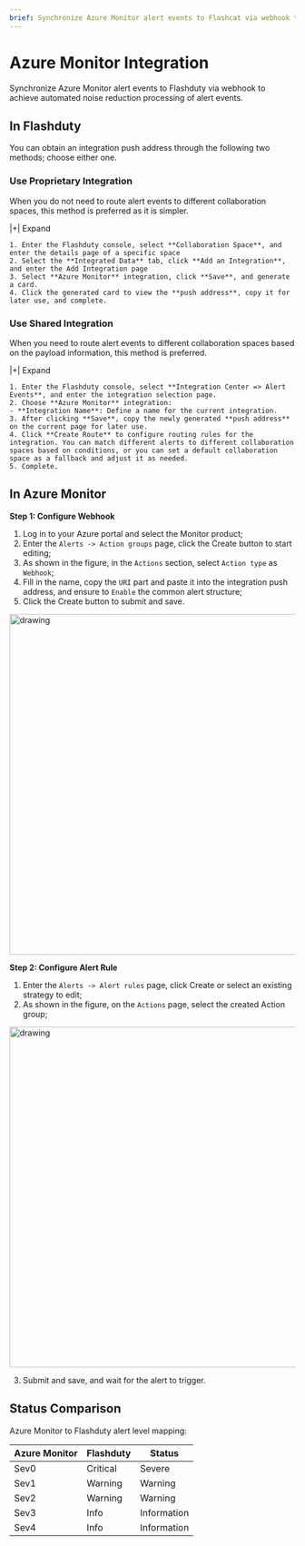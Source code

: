 ```yaml
---
brief: Synchronize Azure Monitor alert events to Flashcat via webhook to achieve automated noise reduction processing of alert events
---
```


# Azure Monitor Integration

Synchronize Azure Monitor alert events to Flashduty via webhook to achieve automated noise reduction processing of alert events.

## In Flashduty
You can obtain an integration push address through the following two methods; choose either one.

### Use Proprietary Integration

When you do not need to route alert events to different collaboration spaces, this method is preferred as it is simpler.

|+| Expand

    1. Enter the Flashduty console, select **Collaboration Space**, and enter the details page of a specific space
    2. Select the **Integrated Data** tab, click **Add an Integration**, and enter the Add Integration page
    3. Select **Azure Monitor** integration, click **Save**, and generate a card.
    4. Click the generated card to view the **push address**, copy it for later use, and complete.

### Use Shared Integration

When you need to route alert events to different collaboration spaces based on the payload information, this method is preferred.

|+| Expand

    1. Enter the Flashduty console, select **Integration Center => Alert Events**, and enter the integration selection page.
    2. Choose **Azure Monitor** integration:
    - **Integration Name**: Define a name for the current integration.
    3. After clicking **Save**, copy the newly generated **push address** on the current page for later use.
    4. Click **Create Route** to configure routing rules for the integration. You can match different alerts to different collaboration spaces based on conditions, or you can set a default collaboration space as a fallback and adjust it as needed.
    5. Complete.

## In Azure Monitor
**Step 1: Configure Webhook**

1. Log in to your Azure portal and select the Monitor product;
2. Enter the `Alerts -> Action groups` page, click the Create button to start editing;
3. As shown in the figure, in the `Actions` section, select `Action type` as `Webhook`;
4. Fill in the name, copy the `URI` part and paste it into the integration push address, and ensure to `Enable` the common alert structure;
5. Click the Create button to submit and save.

<img alt="drawing" width="600" src="https://fcdoc.github.io/img/zh/flashduty/mixin/alert_integration/azure_monitor/1.avif" />

**Step 2: Configure Alert Rule**

1. Enter the `Alerts -> Alert rules` page, click Create or select an existing strategy to edit;
2. As shown in the figure, on the `Actions` page, select the created Action group;

<img alt="drawing" width="600" src="https://fcdoc.github.io/img/zh/flashduty/mixin/alert_integration/azure_monitor/2.avif" />

3. Submit and save, and wait for the alert to trigger.

## Status Comparison

Azure Monitor to Flashduty alert level mapping:

| Azure Monitor  |  Flashduty  | Status |
| ------------ | -------- | ---- |
| Sev0     | Critical | Severe |
| Sev1     | Warning  | Warning |
| Sev2     | Warning  | Warning |
| Sev3     | Info     | Information |
| Sev4     | Info     | Information |